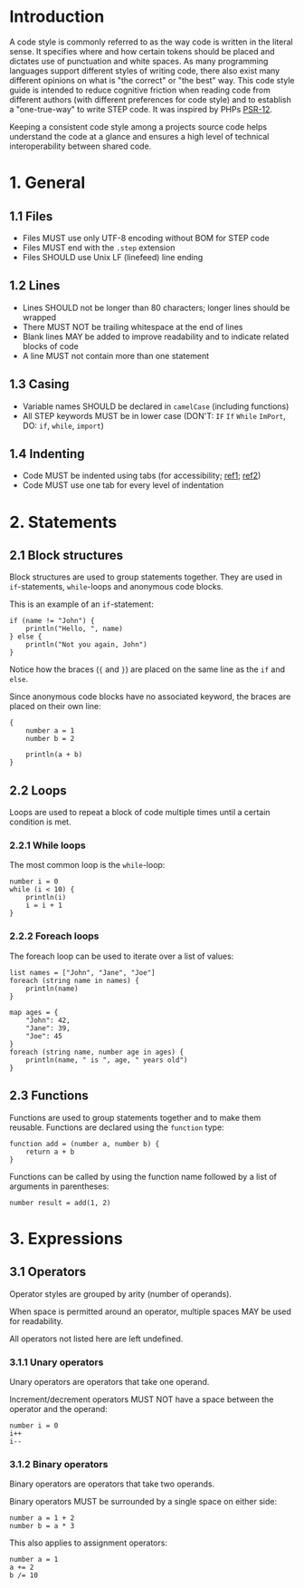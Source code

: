 # Introduction

A code style is commonly referred to as the way code is written in the literal sense.
It specifies where and how certain tokens should be placed and dictates use of punctuation and white spaces.
As many programming languages support different styles of writing code, there also exist many different opinions on what is "the correct" or "the best" way.
This code style guide is intended to reduce cognitive friction when reading code from different authors (with different preferences for code style) and to establish a "one-true-way" to write STEP code.
It was inspired by PHPs [PSR-12](https://www.php-fig.org/psr/psr-12/).

Keeping a consistent code style among a projects source code helps understand the code at a glance and ensures a high level of technical interoperability between shared code.

# 1. General

## 1.1 Files

- Files MUST use only UTF-8 encoding without BOM for STEP code
- Files MUST end with the `.step` extension
- Files SHOULD use Unix LF (linefeed) line ending

## 1.2 Lines

- Lines SHOULD not be longer than 80 characters; longer lines should be wrapped
- There MUST NOT be trailing whitespace at the end of lines
- Blank lines MAY be added to improve readability and to indicate related blocks of code
- A line MUST not contain more than one statement

## 1.3 Casing

- Variable names SHOULD be declared in `camelCase` (including functions)
- All STEP keywords MUST be in lower case (DON'T: `IF` `If` `While` `ImPort`, DO: `if`, `while`, `import`)

## 1.4 Indenting

- Code MUST be indented using tabs (for accessibility; [ref1](https://adamtuttle.codes/blog/2021/tabs-vs-spaces-its-an-accessibility-issue/); [ref2](https://alexandersandberg.com/articles/default-to-tabs-instead-of-spaces-for-an-accessible-first-environment/))
- Code MUST use one tab for every level of indentation

# 2. Statements

## 2.1 Block structures

Block structures are used to group statements together.
They are used in `if`-statements, `while`-loops and anonymous code blocks.

This is an example of an `if`-statement:

```step
if (name != "John") {
	println("Hello, ", name)
} else {
	println("Not you again, John")
}
```

Notice how the braces (`{` and `}`) are placed on the same line as the `if` and `else`.

Since anonymous code blocks have no associated keyword, the braces are placed on their own line:

```step
{
	number a = 1
	number b = 2

	println(a + b)
}
```

## 2.2 Loops

Loops are used to repeat a block of code multiple times until a certain condition is met.

### 2.2.1 While loops

The most common loop is the `while`-loop:

```step
number i = 0
while (i < 10) {
	println(i)
	i = i + 1
}
```

### 2.2.2 Foreach loops

The foreach loop can be used to iterate over a list of values:

```step
list names = ["John", "Jane", "Joe"]
foreach (string name in names) {
    println(name)
}

map ages = {
    "John": 42,
    "Jane": 39,
    "Joe": 45
}
foreach (string name, number age in ages) {
    println(name, " is ", age, " years old")
}
```

## 2.3 Functions

Functions are used to group statements together and to make them reusable.
Functions are declared using the `function` type:

```step
function add = (number a, number b) {
	return a + b
}
```

Functions can be called by using the function name followed by a list of arguments in parentheses:

```step
number result = add(1, 2)
```

# 3. Expressions

## 3.1 Operators

Operator styles are grouped by arity (number of operands).

When space is permitted around an operator, multiple spaces MAY be used for readability.

All operators not listed here are left undefined.

### 3.1.1 Unary operators

Unary operators are operators that take one operand.

Increment/decrement operators MUST NOT have a space between the operator and the operand:

```step
number i = 0
i++
i--
```

### 3.1.2 Binary operators

Binary operators are operators that take two operands.

Binary operators MUST be surrounded by a single space on either side:

```step
number a = 1 + 2
number b = a * 3
```

This also applies to assignment operators:

```step
number a = 1
a += 2
b /= 10
```
